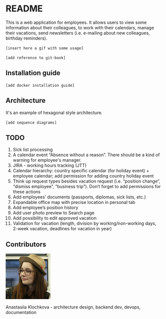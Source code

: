 # README

This is a web application for employees. It allows users to view some information about their colleagues, to work with their calendars, manage their vacations, send newsletters \(i.e. e-mailing about new colleagues, birthday reminders\).

`[insert here a gif with some usage]`

`[add reference to git-book]`

## Installation guide

`[add docker installation guide]`

## Architecture

It's an example of hexagonal style architecture.

`[add sequence diagrams]`

## **TODO**

1. Sick list processing
2. A calendar event “Absence without a reason”. There should be a kind of warning for employee's manager.
3. JIRA - working hours tracking \(JTT\)
4. Calendar hierarchy: country specific calendar \(for holiday event\) + employee calendar; add permission for adding country holiday event
5. Think up request types besides vacation request \(i.e. “position change”, “dismiss employee”, “business trip”\). Don’t forget to add permissions for these actions
6. Add employees’ documents \(passports, diplomas, sick lists, etc.\)
7. Expandable office map with precise location in personal tab
8. Add employee’s position history
9. Add user photo preview to Search page
10. Add possibility to edit approved vacation
11. Validation for vacation \(length, division by working/non-working days, 2-week vacation, deadlines for vacation in year\)

## Contributors

![](.gitbook/assets/ak.png)

Anastasiia Klochkova - architecture design, backend dev, devops, documentation


